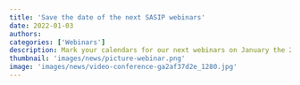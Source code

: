 ```yaml
---
title: 'Save the date of the next SASIP webinars'
date: 2022-01-03
authors:
categories: ['Webinars']
description: Mark your calendars for our next webinars on January the 27th and February the 23rd by Ludovic Moreau and Ivo Pasmans
thumbnail: 'images/news/picture-webinar.png'
image: 'images/news/video-conference-ga2af37d2e_1280.jpg'
---
```



